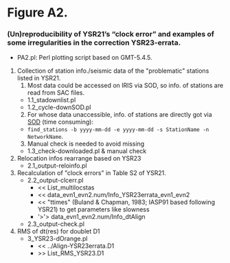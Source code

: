 # Figure A2. 
### (Un)reproducibility of YSR21’s “clock error” and examples of some irregularities in the correction YSR23-errata.
* PA2.pl: Perl plotting script based on GMT-5.4.5.
1. Collection of station info./seismic data of the "problematic" stations listed in YSR21.
   1) Most data could be accessed on IRIS via SOD, so info. of stations are read from SAC files.
     - 1.1_stadownlist.pl
     - 1.2_cycle-downSOD.pl
   2)  For whose data unaccessible, info. of stations are directly got via [SOD](https://www.seis.sc.edu/sod/) (time consuming):
     - `find_stations -b yyyy-mm-dd -e yyyy-mm-dd -s StationName -n NetworkName`.
   3) Manual check is needed to avoid missing
     - 1.3_check-downloaded.pl & manual check
2. Relocation infos rearrange based on YSR23
   - 2.1_output-reloinfo.pl
3. Recalculation of "clock errors" in Table S2 of YSR21.
   - 2.2_output-clcerr.pl
      - << List_multilocstas
      - << data_evn1_evn2.num/Info_YSR23errata_evn1_evn2
      - << "ttimes" (Buland & Chapman, 1983; IASP91 based following YSR21) to get parameters like slowness
      - '>'> data_evn1_evn2.num/Info_dtAlign
   - 2.3_output-check.pl 
4. RMS of dt(res) for doublet D1
   - 3_YSR23-dOrange.pl
      - << ../Align-YSR23errata.D1
      - \>\> List_RMS_YSR23.D1
  

